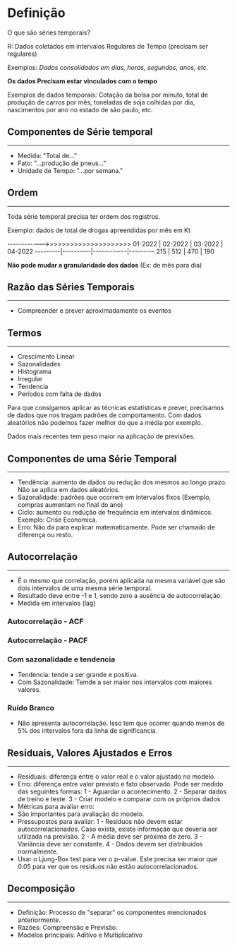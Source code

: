 # Definição

O que são séries temporais? 

R: Dados coletados em intervalos Regulares de Tempo (precisam ser regulares)

Exemplos: _Dados consolidados em dias, horas, segundos, anos, etc._

**Os dados Precisam estar vinculados com o tempo**

Exemplos de dados temporais: Cotação da bolsa por minuto, total de produção de carros por mês, toneladas de soja colhidas por dia, nascimentos por ano no estado de são paulo, etc.

## Componentes de Série temporal
------------------------------
- Medida: "Total de..."
- Fato: "...produção de pneus..."
- Unidade de Tempo: "...por semana."

## Ordem
--------------------------------
Toda série temporal precisa ter ordem dos registros.

Exemplo: dados de total de drogas apreendidas por mês em Kt

------------>>>>>>>>>>>>>>>>>>>>>
01-2022 | 02-2022 | 03-2022 | 04-2022
---------|----------|------------|---------
215 | 512 | 470 | 190

**Não pode mudar a granularidade dos dados** (Ex: de mês para dia)

## Razão das Séries Temporais
--------------------------------
- Compreender e prever aproximadamente os eventos

## Termos
____________________________
- Crescimento Linear
- Sazonalidades
- Histograma
- Irregular
- Tendencia
- Períodos com falta de dados

Para que consigamos aplicar as técnicas estatísticas e prever, precisamos de dados que nos tragam padrões de comportamento. Com dados aleatórios não podemos fazer melhor do que a média por exemplo.

Dados mais recentes tem peso maior na aplicação de previsões.

## Componentes de uma Série Temporal
_________________________________
- Tendência: aumento de dados ou redução dos mesmos ao longo prazo. Não se aplica em dados aleatórios.
- Sazonalidade: padrões que ocorrem em intervalos fixos (Exemplo, compras aumentam no final do ano)
- Ciclo: aumento ou redução de frequência em intervalos dinâmicos. Exemplo: Crise Economica.
- Erro: Não da para explicar matematicamente. Pode ser chamado de diferença ou resto.

## Autocorrelação
____________________________________
- É o mesmo que correlação, porém aplicada na mesma variável que são dois intervalos de uma mesma série temporal.
- Resultado deve entre -1 e 1, sendo zero a ausência de autocorrelação.
- Medida em intervalos (lag)

### Autocorrelação - ACF

### Autocorrelação - PACF

### Com sazonalidade e tendencia
- Tendencia: tende a ser grande e positiva.
- Com Sazonalidade: Temde a ser maior nos intervalos com maiores valores.

### Ruído Branco
- Não apresenta autocorrelação. Isso tem que ocorrer quando menos de 5% dos intervalos fora da linha de significancia.

## Residuais, Valores Ajustados e Erros
________________________________________
- Residuais: diferença entre o valor real e o valor ajustado no modelo.
- Erro: diferença entre valor previsto e fato observado. Pode ser medido das seguintes formas: 1 - Aguardar o acontecimento. 2 - Separar dados de treino e teste. 3 - Criar modelo e comparar com os próprios dados 
- Métricas para avaliar erro:
- São importantes para avaliação do modelo.
- Pressupostos para avaliar: 1 - Residuos não devem estar autocorrelacionados. Caso exista, existe informação que deveria ser utilizada na previsão. 2 - A média deve ser próxima de zero. 3 - Variância deve ser constante. 4 - Dados devem ser distribuidos normalmente.
- Usar o Ljung-Box test para ver o p-value. Este precisa ser maior que 0.05 para ver que os residuos não estão autocorrelacionados.

## Decomposição
_________________________
- Definição: Processo de "separar" os componentes mencionados anteriormente.
- Razões: Compreensão e Previsão.
- Modelos principais: Aditivo e Multiplicativo









